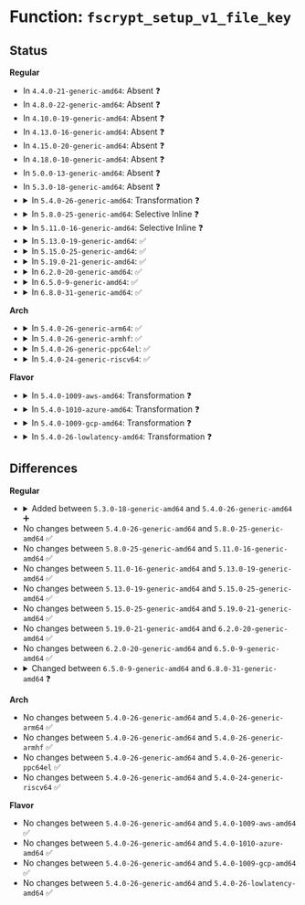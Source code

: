 # Function: <code>fscrypt_setup_v1_file_key</code>

## Status
<b>Regular</b>
<ul>
<li>
In <code>4.4.0-21-generic-amd64</code>: Absent ❓
</li>
<li>
In <code>4.8.0-22-generic-amd64</code>: Absent ❓
</li>
<li>
In <code>4.10.0-19-generic-amd64</code>: Absent ❓
</li>
<li>
In <code>4.13.0-16-generic-amd64</code>: Absent ❓
</li>
<li>
In <code>4.15.0-20-generic-amd64</code>: Absent ❓
</li>
<li>
In <code>4.18.0-10-generic-amd64</code>: Absent ❓
</li>
<li>
In <code>5.0.0-13-generic-amd64</code>: Absent ❓
</li>
<li>
In <code>5.3.0-18-generic-amd64</code>: Absent ❓
</li>
<li>
<details>
<summary>In <code>5.4.0-26-generic-amd64</code>: Transformation ❓</summary>

```c
int fscrypt_setup_v1_file_key(struct fscrypt_info * ci, const u8 * raw_master_key)
```

```json
{
  "name": "fscrypt_setup_v1_file_key",
  "collision_type": "Unique Global",
  "inline_type": "No",
  "funcs": [
    {
      "addr": 0,
      "name": "fscrypt_setup_v1_file_key",
      "external": true,
      "loc": "fs/crypto/keysetup_v1.c:311",
      "file": "fs/crypto/keysetup_v1.c",
      "inline": "seen, unknown",
      "caller_inline": [],
      "caller_func": [
        "fs/crypto/keysetup.c:fscrypt_get_encryption_info",
        "fs/crypto/keysetup_v1.c:fscrypt_setup_v1_file_key_via_subscribed_keyrings"
      ]
    }
  ],
  "symbols": [
    {
      "addr": 18446744071582312554,
      "name": "fscrypt_setup_v1_file_key.cold",
      "section": ".text",
      "bind": "STB_LOCAL",
      "size": 71
    },
    {
      "addr": 18446744071582311840,
      "name": "fscrypt_setup_v1_file_key",
      "section": ".text",
      "bind": "STB_GLOBAL",
      "size": 402
    }
  ]
}
```
</details>
</li>
<li>
<details>
<summary>In <code>5.8.0-25-generic-amd64</code>: Selective Inline ❓</summary>

```c
int fscrypt_setup_v1_file_key(struct fscrypt_info * ci, const u8 * raw_master_key)
```

```json
{
  "name": "fscrypt_setup_v1_file_key",
  "collision_type": "Unique Global",
  "inline_type": "Selective",
  "funcs": [
    {
      "addr": 18446744071582598870,
      "name": "fscrypt_setup_v1_file_key",
      "external": true,
      "loc": "fs/crypto/keysetup_v1.c:292",
      "file": "fs/crypto/keysetup_v1.c",
      "inline": "not declared, inlined",
      "caller_inline": [
        "fs/crypto/keysetup_v1.c:fscrypt_setup_v1_file_key_via_subscribed_keyrings"
      ],
      "caller_func": [
        "fs/crypto/keysetup.c:setup_file_encryption_key"
      ]
    }
  ],
  "symbols": [
    {
      "addr": 18446744071582598688,
      "name": "fscrypt_setup_v1_file_key",
      "section": ".text",
      "bind": "STB_GLOBAL",
      "size": 65
    }
  ]
}
```
</details>
</li>
<li>
<details>
<summary>In <code>5.11.0-16-generic-amd64</code>: Selective Inline ❓</summary>

```c
int fscrypt_setup_v1_file_key(struct fscrypt_info * ci, const u8 * raw_master_key)
```

```json
{
  "name": "fscrypt_setup_v1_file_key",
  "collision_type": "Unique Global",
  "inline_type": "Selective",
  "funcs": [
    {
      "addr": 18446744071582669738,
      "name": "fscrypt_setup_v1_file_key",
      "external": true,
      "loc": "fs/crypto/keysetup_v1.c:290",
      "file": "fs/crypto/keysetup_v1.c",
      "inline": "not declared, inlined",
      "caller_inline": [
        "fs/crypto/keysetup_v1.c:fscrypt_setup_v1_file_key_via_subscribed_keyrings"
      ],
      "caller_func": [
        "fs/crypto/keysetup.c:setup_file_encryption_key"
      ]
    }
  ],
  "symbols": [
    {
      "addr": 18446744071582669552,
      "name": "fscrypt_setup_v1_file_key",
      "section": ".text",
      "bind": "STB_GLOBAL",
      "size": 74
    }
  ]
}
```
</details>
</li>
<li>
<details>
<summary>In <code>5.13.0-19-generic-amd64</code>: ✅</summary>

```c
int fscrypt_setup_v1_file_key(struct fscrypt_info * ci, const u8 * raw_master_key)
```

```json
{
  "name": "fscrypt_setup_v1_file_key",
  "collision_type": "Unique Global",
  "inline_type": "No",
  "funcs": [
    {
      "addr": 18446744071582698320,
      "name": "fscrypt_setup_v1_file_key",
      "external": true,
      "loc": "fs/crypto/keysetup_v1.c:290",
      "file": "fs/crypto/keysetup_v1.c",
      "inline": "seen, unknown",
      "caller_inline": [],
      "caller_func": [
        "fs/crypto/keysetup.c:setup_file_encryption_key",
        "fs/crypto/keysetup_v1.c:fscrypt_setup_v1_file_key_via_subscribed_keyrings"
      ]
    }
  ],
  "symbols": [
    {
      "addr": 18446744071582698320,
      "name": "fscrypt_setup_v1_file_key",
      "section": ".text",
      "bind": "STB_GLOBAL",
      "size": 173
    }
  ]
}
```
</details>
</li>
<li>
<details>
<summary>In <code>5.15.0-25-generic-amd64</code>: ✅</summary>

```c
int fscrypt_setup_v1_file_key(struct fscrypt_info * ci, const u8 * raw_master_key)
```

```json
{
  "name": "fscrypt_setup_v1_file_key",
  "collision_type": "Unique Global",
  "inline_type": "No",
  "funcs": [
    {
      "addr": 18446744071583024320,
      "name": "fscrypt_setup_v1_file_key",
      "external": true,
      "loc": "fs/crypto/keysetup_v1.c:290",
      "file": "fs/crypto/keysetup_v1.c",
      "inline": "seen, unknown",
      "caller_inline": [],
      "caller_func": [
        "fs/crypto/keysetup.c:setup_file_encryption_key",
        "fs/crypto/keysetup_v1.c:fscrypt_setup_v1_file_key_via_subscribed_keyrings"
      ]
    }
  ],
  "symbols": [
    {
      "addr": 18446744071583024320,
      "name": "fscrypt_setup_v1_file_key",
      "section": ".text",
      "bind": "STB_GLOBAL",
      "size": 173
    }
  ]
}
```
</details>
</li>
<li>
<details>
<summary>In <code>5.19.0-21-generic-amd64</code>: ✅</summary>

```c
int fscrypt_setup_v1_file_key(struct fscrypt_info * ci, const u8 * raw_master_key)
```

```json
{
  "name": "fscrypt_setup_v1_file_key",
  "collision_type": "Unique Global",
  "inline_type": "No",
  "funcs": [
    {
      "addr": 18446744071583496560,
      "name": "fscrypt_setup_v1_file_key",
      "external": true,
      "loc": "fs/crypto/keysetup_v1.c:290",
      "file": "fs/crypto/keysetup_v1.c",
      "inline": "seen, unknown",
      "caller_inline": [],
      "caller_func": [
        "fs/crypto/keysetup.c:setup_file_encryption_key",
        "fs/crypto/keysetup_v1.c:fscrypt_setup_v1_file_key_via_subscribed_keyrings"
      ]
    }
  ],
  "symbols": [
    {
      "addr": 18446744071583496560,
      "name": "fscrypt_setup_v1_file_key",
      "section": ".text",
      "bind": "STB_GLOBAL",
      "size": 191
    }
  ]
}
```
</details>
</li>
<li>
<details>
<summary>In <code>6.2.0-20-generic-amd64</code>: ✅</summary>

```c
int fscrypt_setup_v1_file_key(struct fscrypt_info * ci, const u8 * raw_master_key)
```

```json
{
  "name": "fscrypt_setup_v1_file_key",
  "collision_type": "Unique Global",
  "inline_type": "No",
  "funcs": [
    {
      "addr": 18446744071584092512,
      "name": "fscrypt_setup_v1_file_key",
      "external": true,
      "loc": "fs/crypto/keysetup_v1.c:292",
      "file": "fs/crypto/keysetup_v1.c",
      "inline": "seen, unknown",
      "caller_inline": [],
      "caller_func": [
        "fs/crypto/keysetup.c:fscrypt_setup_encryption_info",
        "fs/crypto/keysetup_v1.c:fscrypt_setup_v1_file_key_via_subscribed_keyrings"
      ]
    }
  ],
  "symbols": [
    {
      "addr": 18446744071584092512,
      "name": "fscrypt_setup_v1_file_key",
      "section": ".text",
      "bind": "STB_GLOBAL",
      "size": 191
    }
  ]
}
```
</details>
</li>
<li>
<details>
<summary>In <code>6.5.0-9-generic-amd64</code>: ✅</summary>

```c
int fscrypt_setup_v1_file_key(struct fscrypt_info * ci, const u8 * raw_master_key)
```

```json
{
  "name": "fscrypt_setup_v1_file_key",
  "collision_type": "Unique Global",
  "inline_type": "No",
  "funcs": [
    {
      "addr": 18446744071584319472,
      "name": "fscrypt_setup_v1_file_key",
      "external": true,
      "loc": "fs/crypto/keysetup_v1.c:292",
      "file": "fs/crypto/keysetup_v1.c",
      "inline": "seen, unknown",
      "caller_inline": [],
      "caller_func": [
        "fs/crypto/keysetup.c:setup_file_encryption_key",
        "fs/crypto/keysetup_v1.c:fscrypt_setup_v1_file_key_via_subscribed_keyrings"
      ]
    }
  ],
  "symbols": [
    {
      "addr": 18446744071584319472,
      "name": "fscrypt_setup_v1_file_key",
      "section": ".text",
      "bind": "STB_GLOBAL",
      "size": 191
    }
  ]
}
```
</details>
</li>
<li>
<details>
<summary>In <code>6.8.0-31-generic-amd64</code>: ✅</summary>

```c
int fscrypt_setup_v1_file_key(struct fscrypt_inode_info * ci, const u8 * raw_master_key)
```

```json
{
  "name": "fscrypt_setup_v1_file_key",
  "collision_type": "Unique Global",
  "inline_type": "No",
  "funcs": [
    {
      "addr": 18446744071584536944,
      "name": "fscrypt_setup_v1_file_key",
      "external": true,
      "loc": "fs/crypto/keysetup_v1.c:293",
      "file": "fs/crypto/keysetup_v1.c",
      "inline": "seen, unknown",
      "caller_inline": [],
      "caller_func": [
        "fs/crypto/keysetup.c:setup_file_encryption_key",
        "fs/crypto/keysetup_v1.c:fscrypt_setup_v1_file_key_via_subscribed_keyrings"
      ]
    }
  ],
  "symbols": [
    {
      "addr": 18446744071584536944,
      "name": "fscrypt_setup_v1_file_key",
      "section": ".text",
      "bind": "STB_GLOBAL",
      "size": 191
    }
  ]
}
```
</details>
</li>
</ul>
<b>Arch</b>
<ul>
<li>
<details>
<summary>In <code>5.4.0-26-generic-arm64</code>: ✅</summary>

```c
int fscrypt_setup_v1_file_key(struct fscrypt_info * ci, const u8 * raw_master_key)
```

```json
{
  "name": "fscrypt_setup_v1_file_key",
  "collision_type": "Unique Global",
  "inline_type": "No",
  "funcs": [
    {
      "addr": 18446603336493889872,
      "name": "fscrypt_setup_v1_file_key",
      "external": true,
      "loc": "fs/crypto/keysetup_v1.c:311",
      "file": "fs/crypto/keysetup_v1.c",
      "inline": "seen, unknown",
      "caller_inline": [],
      "caller_func": [
        "fs/crypto/keysetup.c:fscrypt_get_encryption_info",
        "fs/crypto/keysetup_v1.c:fscrypt_setup_v1_file_key_via_subscribed_keyrings"
      ]
    }
  ],
  "symbols": [
    {
      "addr": 18446603336493889872,
      "name": "fscrypt_setup_v1_file_key",
      "section": ".text",
      "bind": "STB_GLOBAL",
      "size": 480
    }
  ]
}
```
</details>
</li>
<li>
<details>
<summary>In <code>5.4.0-26-generic-armhf</code>: ✅</summary>

```c
int fscrypt_setup_v1_file_key(struct fscrypt_info * ci, const u8 * raw_master_key)
```

```json
{
  "name": "fscrypt_setup_v1_file_key",
  "collision_type": "Unique Global",
  "inline_type": "No",
  "funcs": [
    {
      "addr": 3227369984,
      "name": "fscrypt_setup_v1_file_key",
      "external": true,
      "loc": "fs/crypto/keysetup_v1.c:311",
      "file": "fs/crypto/keysetup_v1.c",
      "inline": "seen, unknown",
      "caller_inline": [],
      "caller_func": [
        "fs/crypto/keysetup.c:fscrypt_get_encryption_info",
        "fs/crypto/keysetup_v1.c:fscrypt_setup_v1_file_key_via_subscribed_keyrings"
      ]
    }
  ],
  "symbols": [
    {
      "addr": 3227369984,
      "name": "fscrypt_setup_v1_file_key",
      "section": ".text",
      "bind": "STB_GLOBAL",
      "size": 920
    }
  ]
}
```
</details>
</li>
<li>
<details>
<summary>In <code>5.4.0-26-generic-ppc64el</code>: ✅</summary>

```c
int fscrypt_setup_v1_file_key(struct fscrypt_info * ci, const u8 * raw_master_key)
```

```json
{
  "name": "fscrypt_setup_v1_file_key",
  "collision_type": "Unique Global",
  "inline_type": "No",
  "funcs": [
    {
      "addr": 13835058055287526224,
      "name": "fscrypt_setup_v1_file_key",
      "external": true,
      "loc": "fs/crypto/keysetup_v1.c:311",
      "file": "fs/crypto/keysetup_v1.c",
      "inline": "seen, unknown",
      "caller_inline": [],
      "caller_func": [
        "fs/crypto/keysetup.c:fscrypt_get_encryption_info",
        "fs/crypto/keysetup_v1.c:fscrypt_setup_v1_file_key_via_subscribed_keyrings"
      ]
    }
  ],
  "symbols": [
    {
      "addr": 13835058055287526224,
      "name": "fscrypt_setup_v1_file_key",
      "section": ".text",
      "bind": "STB_GLOBAL",
      "size": 708
    }
  ]
}
```
</details>
</li>
<li>
<details>
<summary>In <code>5.4.0-24-generic-riscv64</code>: ✅</summary>

```c
int fscrypt_setup_v1_file_key(struct fscrypt_info * ci, const u8 * raw_master_key)
```

```json
{
  "name": "fscrypt_setup_v1_file_key",
  "collision_type": "Unique Global",
  "inline_type": "No",
  "funcs": [
    {
      "addr": 18446743936273450010,
      "name": "fscrypt_setup_v1_file_key",
      "external": true,
      "loc": "fs/crypto/keysetup_v1.c:311",
      "file": "fs/crypto/keysetup_v1.c",
      "inline": "seen, unknown",
      "caller_inline": [],
      "caller_func": [
        "fs/crypto/keysetup.c:fscrypt_get_encryption_info",
        "fs/crypto/keysetup_v1.c:fscrypt_setup_v1_file_key_via_subscribed_keyrings"
      ]
    }
  ],
  "symbols": [
    {
      "addr": 18446743936273450010,
      "name": "fscrypt_setup_v1_file_key",
      "section": ".text",
      "bind": "STB_GLOBAL",
      "size": 800
    }
  ]
}
```
</details>
</li>
</ul>
<b>Flavor</b>
<ul>
<li>
<details>
<summary>In <code>5.4.0-1009-aws-amd64</code>: Transformation ❓</summary>

```c
int fscrypt_setup_v1_file_key(struct fscrypt_info * ci, const u8 * raw_master_key)
```

```json
{
  "name": "fscrypt_setup_v1_file_key",
  "collision_type": "Unique Global",
  "inline_type": "No",
  "funcs": [
    {
      "addr": 0,
      "name": "fscrypt_setup_v1_file_key",
      "external": true,
      "loc": "fs/crypto/keysetup_v1.c:311",
      "file": "fs/crypto/keysetup_v1.c",
      "inline": "seen, unknown",
      "caller_inline": [],
      "caller_func": [
        "fs/crypto/keysetup.c:fscrypt_get_encryption_info",
        "fs/crypto/keysetup_v1.c:fscrypt_setup_v1_file_key_via_subscribed_keyrings"
      ]
    }
  ],
  "symbols": [
    {
      "addr": 18446744071582281290,
      "name": "fscrypt_setup_v1_file_key.cold",
      "section": ".text",
      "bind": "STB_LOCAL",
      "size": 71
    },
    {
      "addr": 18446744071582280576,
      "name": "fscrypt_setup_v1_file_key",
      "section": ".text",
      "bind": "STB_GLOBAL",
      "size": 402
    }
  ]
}
```
</details>
</li>
<li>
<details>
<summary>In <code>5.4.0-1010-azure-amd64</code>: Transformation ❓</summary>

```c
int fscrypt_setup_v1_file_key(struct fscrypt_info * ci, const u8 * raw_master_key)
```

```json
{
  "name": "fscrypt_setup_v1_file_key",
  "collision_type": "Unique Global",
  "inline_type": "No",
  "funcs": [
    {
      "addr": 0,
      "name": "fscrypt_setup_v1_file_key",
      "external": true,
      "loc": "fs/crypto/keysetup_v1.c:311",
      "file": "fs/crypto/keysetup_v1.c",
      "inline": "seen, unknown",
      "caller_inline": [],
      "caller_func": [
        "fs/crypto/keysetup.c:fscrypt_get_encryption_info",
        "fs/crypto/keysetup_v1.c:fscrypt_setup_v1_file_key_via_subscribed_keyrings"
      ]
    }
  ],
  "symbols": [
    {
      "addr": 18446744071582219050,
      "name": "fscrypt_setup_v1_file_key.cold",
      "section": ".text",
      "bind": "STB_LOCAL",
      "size": 71
    },
    {
      "addr": 18446744071582218336,
      "name": "fscrypt_setup_v1_file_key",
      "section": ".text",
      "bind": "STB_GLOBAL",
      "size": 402
    }
  ]
}
```
</details>
</li>
<li>
<details>
<summary>In <code>5.4.0-1009-gcp-amd64</code>: Transformation ❓</summary>

```c
int fscrypt_setup_v1_file_key(struct fscrypt_info * ci, const u8 * raw_master_key)
```

```json
{
  "name": "fscrypt_setup_v1_file_key",
  "collision_type": "Unique Global",
  "inline_type": "No",
  "funcs": [
    {
      "addr": 0,
      "name": "fscrypt_setup_v1_file_key",
      "external": true,
      "loc": "fs/crypto/keysetup_v1.c:311",
      "file": "fs/crypto/keysetup_v1.c",
      "inline": "seen, unknown",
      "caller_inline": [],
      "caller_func": [
        "fs/crypto/keysetup.c:fscrypt_get_encryption_info",
        "fs/crypto/keysetup_v1.c:fscrypt_setup_v1_file_key_via_subscribed_keyrings"
      ]
    }
  ],
  "symbols": [
    {
      "addr": 18446744071582271770,
      "name": "fscrypt_setup_v1_file_key.cold",
      "section": ".text",
      "bind": "STB_LOCAL",
      "size": 71
    },
    {
      "addr": 18446744071582271056,
      "name": "fscrypt_setup_v1_file_key",
      "section": ".text",
      "bind": "STB_GLOBAL",
      "size": 402
    }
  ]
}
```
</details>
</li>
<li>
<details>
<summary>In <code>5.4.0-26-lowlatency-amd64</code>: Transformation ❓</summary>

```c
int fscrypt_setup_v1_file_key(struct fscrypt_info * ci, const u8 * raw_master_key)
```

```json
{
  "name": "fscrypt_setup_v1_file_key",
  "collision_type": "Unique Global",
  "inline_type": "No",
  "funcs": [
    {
      "addr": 0,
      "name": "fscrypt_setup_v1_file_key",
      "external": true,
      "loc": "fs/crypto/keysetup_v1.c:311",
      "file": "fs/crypto/keysetup_v1.c",
      "inline": "seen, unknown",
      "caller_inline": [],
      "caller_func": [
        "fs/crypto/keysetup.c:fscrypt_get_encryption_info",
        "fs/crypto/keysetup_v1.c:fscrypt_setup_v1_file_key_via_subscribed_keyrings"
      ]
    }
  ],
  "symbols": [
    {
      "addr": 18446744071582350330,
      "name": "fscrypt_setup_v1_file_key.cold",
      "section": ".text",
      "bind": "STB_LOCAL",
      "size": 71
    },
    {
      "addr": 18446744071582349616,
      "name": "fscrypt_setup_v1_file_key",
      "section": ".text",
      "bind": "STB_GLOBAL",
      "size": 402
    }
  ]
}
```
</details>
</li>
</ul>

## Differences
<b>Regular</b>
<ul>
<li>
<details>
<summary>Added between <code>5.3.0-18-generic-amd64</code> and <code>5.4.0-26-generic-amd64</code> ➕</summary>

```c
int fscrypt_setup_v1_file_key(struct fscrypt_info * ci, const u8 * raw_master_key)
```
</details>
</li>
<li>
No changes between <code>5.4.0-26-generic-amd64</code> and <code>5.8.0-25-generic-amd64</code> ✅
</li>
<li>
No changes between <code>5.8.0-25-generic-amd64</code> and <code>5.11.0-16-generic-amd64</code> ✅
</li>
<li>
No changes between <code>5.11.0-16-generic-amd64</code> and <code>5.13.0-19-generic-amd64</code> ✅
</li>
<li>
No changes between <code>5.13.0-19-generic-amd64</code> and <code>5.15.0-25-generic-amd64</code> ✅
</li>
<li>
No changes between <code>5.15.0-25-generic-amd64</code> and <code>5.19.0-21-generic-amd64</code> ✅
</li>
<li>
No changes between <code>5.19.0-21-generic-amd64</code> and <code>6.2.0-20-generic-amd64</code> ✅
</li>
<li>
No changes between <code>6.2.0-20-generic-amd64</code> and <code>6.5.0-9-generic-amd64</code> ✅
</li>
<li>
<details>
<summary>Changed between <code>6.5.0-9-generic-amd64</code> and <code>6.8.0-31-generic-amd64</code> ❓</summary>
<ul>
<li>
<b>Param type changed. </b>
<code>struct fscrypt_info * ci</code> ➡️ <code>struct fscrypt_inode_info * ci</code>
</li>
</ul>
</details>
</li>
</ul>
<b>Arch</b>
<ul>
<li>
No changes between <code>5.4.0-26-generic-amd64</code> and <code>5.4.0-26-generic-arm64</code> ✅
</li>
<li>
No changes between <code>5.4.0-26-generic-amd64</code> and <code>5.4.0-26-generic-armhf</code> ✅
</li>
<li>
No changes between <code>5.4.0-26-generic-amd64</code> and <code>5.4.0-26-generic-ppc64el</code> ✅
</li>
<li>
No changes between <code>5.4.0-26-generic-amd64</code> and <code>5.4.0-24-generic-riscv64</code> ✅
</li>
</ul>
<b>Flavor</b>
<ul>
<li>
No changes between <code>5.4.0-26-generic-amd64</code> and <code>5.4.0-1009-aws-amd64</code> ✅
</li>
<li>
No changes between <code>5.4.0-26-generic-amd64</code> and <code>5.4.0-1010-azure-amd64</code> ✅
</li>
<li>
No changes between <code>5.4.0-26-generic-amd64</code> and <code>5.4.0-1009-gcp-amd64</code> ✅
</li>
<li>
No changes between <code>5.4.0-26-generic-amd64</code> and <code>5.4.0-26-lowlatency-amd64</code> ✅
</li>
</ul>

